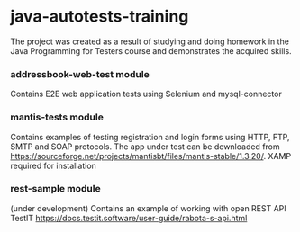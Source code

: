 # java-autotests-training

The project was created as a result of studying and doing homework in the Java Programming for Testers course and demonstrates the acquired skills.

### addressbook-web-test module
Contains E2E web application tests using Selenium and mysql-connector

### mantis-tests module
Contains examples of testing registration and login forms using HTTP, FTP, SMTP and SOAP protocols.
The app under test can be downloaded from https://sourceforge.net/projects/mantisbt/files/mantis-stable/1.3.20/. XAMP required for installation

### rest-sample module
(under development)
Contains an example of working with open REST API TestIT
https://docs.testit.software/user-guide/rabota-s-api.html

